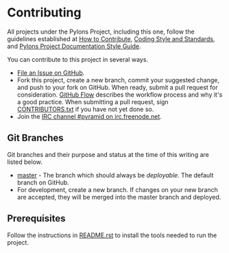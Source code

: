 # Contributing

All projects under the Pylons Project, including this one, follow the guidelines established at [How to Contribute](https://pylonsproject.org/community-how-to-contribute.html), [Coding Style and Standards](https://pylonsproject.org/community-coding-style-standards.html), and [Pylons Project Documentation Style Guide](https://docs.pylonsproject.org/projects/docs-style-guide/).

You can contribute to this project in several ways.

*   [File an Issue on GitHub](https://github.com/Pylons/pylons-sphinx-themes/issues).
*   Fork this project, create a new branch, commit your suggested change, and push to your fork on GitHub.
    When ready, submit a pull request for consideration.
    [GitHub Flow](https://guides.github.com/introduction/flow/index.html) describes the workflow process and why it's a good practice.
    When submitting a pull request, sign [CONTRIBUTORS.txt](https://github.com/Pylons/pylons-sphinx-themes/blob/master/CONTRIBUTORS.txt) if you have not yet done so.
*   Join the [IRC channel #pyramid on irc.freenode.net](https://webchat.freenode.net/?channels=pyramid).

## Git Branches

Git branches and their purpose and status at the time of this writing are listed below.

*   [master](https://github.com/Pylons/pylons-sphinx-themes/) - The branch which should always be *deployable*.
    The default branch on GitHub.
*   For development, create a new branch.
    If changes on your new branch are accepted, they will be merged into the master branch and deployed.

## Prerequisites

Follow the instructions in [README.rst](https://github.com/Pylons/pylons-sphinx-themes/) to install the tools needed to run the project.
